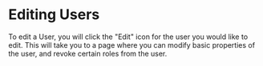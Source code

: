 # Editing Users

To edit a User, you will click the "Edit" icon for the user you would like to edit. This will take you to a page where you can modify basic properties of the user, and revoke certain roles from the user.
